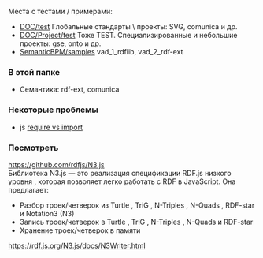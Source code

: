 Места с тестами / примерами:

- [DOC/test](https://github.com/bpmbpm/doc/tree/main/test)  Глобальные стандарты \ проекты: SVG, comunica и др.
- [DOC/Project/test](https://github.com/bpmbpm/doc/tree/main/Project/test) Тоже TEST. Специализированные и небольшие проекты: gse, onto и др.
- [SemanticBPM/samples](https://github.com/bpmbpm/SemanticBPM/tree/main/samples) vad_1_rdflib, vad_2_rdf-ext

### В этой папке
- Семантика: rdf-ext, comunica
### Некоторые проблемы
- js [require vs import](https://github.com/bpmbpm/doc/blob/main/test/rdf-ext/Error1.md)

### Посмотреть
https://github.com/rdfjs/N3.js  
Библиотека N3.js — это реализация спецификации RDF.js низкого уровня , которая позволяет легко работать с RDF в JavaScript. Она предлагает:
- Разбор троек/четверок из Turtle , TriG , N-Triples , N-Quads , RDF-star и Notation3 (N3)
- Запись троек/четверок в Turtle , TriG , N-Triples , N-Quads и RDF-star
- Хранение троек/четверок в памяти

https://rdf.js.org/N3.js/docs/N3Writer.html
